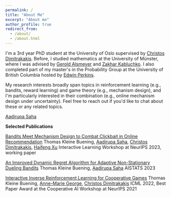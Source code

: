 ```yaml
---
permalink: /
title: "About Me"
excerpt: "About me"
author_profile: true
redirect_from: 
  - /about/
  - /about.html
---
```



I'm a 3rd year PhD student at the University of Oslo supervised by [Christos Dimitrakakis](https://sites.google.com/site/christosdimitrakakis).
Before, I studied mathematics at the University of Münster, where I was advised by [Gerold Alsmeyer](https://www.uni-muenster.de/Stochastik/en/Arbeitsgruppen/Alsmeyer/index.shtml) and [Zakhar Kabluchko](https://scholar.google.com/citations?user=ZYBsQucAAAAJ&hl=en). 
I also completed part of my master's in the Probability Group at the University of British Columbia hosted by [Edwin Perkins](https://personal.math.ubc.ca/~perkins/perkins.html). 

My research interests broadly span topics in reinforcement learning (e.g., bandits, reward learning) and game theory (e.g., mechanism design), and I'm particularly interested in their combination (e.g., online mechanism design under uncertainty). 
Feel free to reach out if you'd like to chat about these or any related topics. 


[Aadirupa Saha](https://aadirupa.github.io/)


**Selected Publications**

[Bandits Meet Mechanism Design to Combat Clickbait in Online Recommendation](https://openreview.net/pdf?id=iIhXNqNh1c) 
Thomas Kleine Buening, [Aadirupa Saha](https://aadirupa.github.io/), [Christos Dimitrakakis](https://sites.google.com/site/christosdimitrakakis), [Haifeng Xu](https://www.haifeng-xu.com/)
Interactive Learning Workshop at NeurIPS 2023, working paper 

[An Improved Dynamic Regret Algorithm for Adaptive Non-Stationary Dueling Bandits](https://arxiv.org/abs/2210.14322)
Thomas Kleine Buening, [Aadirupa Saha](https://aadirupa.github.io/)
AISTATS 2023

[Interactive Inverse Reinforcement Learning for Cooperative Games](https://proceedings.mlr.press/v162/buning22a.html)
Thomas Kleine Buening, [Anne-Marie George](https://scholar.google.de/citations?user=uOuR7XgAAAAJ&hl=en), [Christos Dimitrakakis](https://sites.google.com/site/christosdimitrakakis)
ICML 2022, Best Paper Award at the Cooperative AI Workshop at NeurIPS 2021
